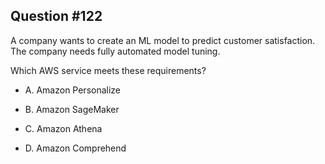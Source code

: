 ## Question #122

 A company wants to create an ML model to predict customer satisfaction. The company needs fully automated model tuning.

Which AWS service meets these requirements?

- A. Amazon Personalize

- B. Amazon SageMaker

- C. Amazon Athena

- D. Amazon Comprehend